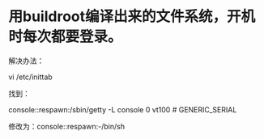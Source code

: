# 用buildroot编译出来的文件系统，开机时每次都要登录。

解决办法：

vi /etc/inittab

找到：

console::respawn:/sbin/getty -L  console 0 vt100 # GENERIC_SERIAL

修改为：console::respawn:-/bin/sh

